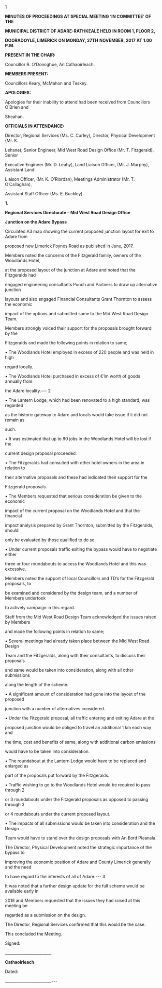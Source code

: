 1

**MINUTES OF PROCEEDINGS AT SPECIAL MEETING ‘IN COMMITTEE’ OF THE**

**MUNICIPAL DISTRICT OF ADARE-RATHKEALE HELD IN ROOM 1, FLOOR 2,**

**DOORADOYLE, LIMERICK ON MONDAY, 27TH** **NOVEMBER, 2017 AT 1.00 P.M.**

**PRESENT IN THE CHAIR:**

Councillor R. O’Donoghue, An Cathaoirleach.

**MEMBERS PRESENT:**

Councillors Keary, McMahon and Teskey.

**APOLOGIES:**

Apologies for their inability to attend had been received from Councillors O’Brien and

Sheahan.

**OFFICIALS IN ATTENDANCE:**

Director, Regional Services (Ms. C. Curley), Director, Physical Development (Mr. K.

Lehane), Senior Engineer, Mid West Road Design Office (Mr. T. Fitzgerald), Senior

Executive Engineer (Mr. D. Leahy), Land Liaison Officer, (Mr. J. Murphy), Assistant Land

Liaison Officer, (Mr. K. O’Riordan), Meetings Administrator (Mr. T. O’Callaghan),

Assistant Staff Officer (Ms. E. Buckley).

**1.**

**Regional Services Directorate – Mid West Road Design Office**

**Junction on the Adare Bypass**

Circulated A3 map showing the current proposed junction layout for exit to Adare from

proposed new Limerick Foynes Road as published in June, 2017.

Members noted the concerns of the Fitzgerald family, owners of the Woodlands Hotel,

at the proposed layout of the junction at Adare and noted that the Fitzgeralds had

engaged engineering consultants Punch and Partners to draw up alternative junction

layouts and also engaged Financial Consultants Grant Thornton to assess the economic

impact of the options and submitted same to the Mid West Road Design Team.

Members strongly voiced their support for the proposals brought forward by the

Fitzgeralds and made the following points in relation to same;

• The Woodlands Hotel employed in excess of 220 people and was held in high

regard locally.

• The Woodlands Hotel purchased in excess of €1m worth of goods annually from

the Adare locality.---
2

• The Lantern Lodge, which had been renovated to a high standard, was regarded

as the historic gateway to Adare and locals would take issue if it did not remain as

such.

• It was estimated that up to 60 jobs in the Woodlands Hotel will be lost if the

current design proposal proceeded.

• The Fitzgeralds had consulted with other hotel owners in the area in relation to

their alternative proposals and these had indicated their support for the

Fitzgerald proposals.

• The Members requested that serious consideration be given to the economic

impact of the current proposal on the Woodlands Hotel and that the financial

impact analysis prepared by Grant Thornton, submitted by the Fitzgeralds, should

only be evaluated by those qualified to do so.

• Under current proposals traffic exiting the bypass would have to negotiate either

three or four roundabouts to access the Woodlands Hotel and this was excessive.

Members noted the support of local Councillors and TD’s for the Fitzgerald proposals, to

be examined and considered by the design team, and a number of Members undertook

to actively campaign in this regard.

Staff from the Mid West Road Design Team acknowledged the issues raised by Members

and made the following points in relation to same;

• Several meetings had already taken place between the Mid West Road Design

Team and the Fitzgeralds, along with their consultants, to discuss their proposals

and same would be taken into consideration, along with all other submissions

along the length of the scheme.

• A significant amount of consideration had gone into the layout of the proposed

junction with a number of alternatives considered.

• Under the Fitzgerald proposal, all traffic entering and exiting Adare at the

proposed junction would be obliged to travel an additional 1 km each way and

the time, cost and benefits of same, along with additional carbon emissions

would have to be taken into consideration.

• The roundabout at the Lantern Lodge would have to be replaced and enlarged as

part of the proposals put forward by the Fitzgeralds.

• Traffic wishing to go to the Woodlands Hotel would be required to pass through 2

or 3 roundabouts under the Fitzgerald proposals as opposed to passing through 3

or 4 roundabouts under the current proposed layout.

• The impacts of all submissions would be taken into consideration and the Design

Team would have to stand over the design proposals with An Bord Pleanala.

The Director, Physical Development noted the strategic importance of the bypass to

improving the economic position of Adare and County Limerick generally and the need

to have regard to the interests of all of Adare.---
3

It was noted that a further design update for the full scheme would be available early in

2018 and Members requested that the issues they had raised at this meeting be

regarded as a submission on the design.

The Director, Regional Services confirmed that this would be the case.

This concluded the Meeting.

Signed:

\_\_\_\_\_\_\_\_\_\_\_\_\_\_\_\_\_\_\_\_\_\_\_\_

**Cathaoirleach**

Dated:

\_\_\_\_\_\_\_\_\_\_\_\_\_\_\_\_\_\_\_\_\_\_\_\_---
